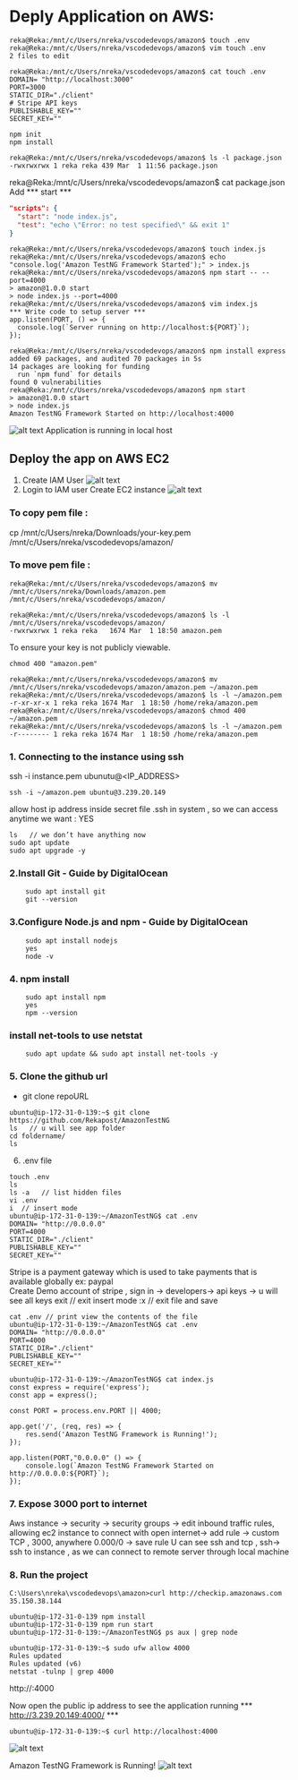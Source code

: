 # Deply Application on AWS: 
```
reka@Reka:/mnt/c/Users/nreka/vscodedevops/amazon$ touch .env
reka@Reka:/mnt/c/Users/nreka/vscodedevops/amazon$ vim touch .env
2 files to edit
```
```
reka@Reka:/mnt/c/Users/nreka/vscodedevops/amazon$ cat touch .env
DOMAIN= "http://localhost:3000"
PORT=3000
STATIC_DIR="./client"
# Stripe API keys
PUBLISHABLE_KEY=""
SECRET_KEY=""
```
```
npm init
npm install
```
```
reka@Reka:/mnt/c/Users/nreka/vscodedevops/amazon$ ls -l package.json
-rwxrwxrwx 1 reka reka 439 Mar  1 11:56 package.json
```
reka@Reka:/mnt/c/Users/nreka/vscodedevops/amazon$ cat package.json
Add *** start ***
```json
"scripts": {
  "start": "node index.js",
  "test": "echo \"Error: no test specified\" && exit 1"
}
```
```
reka@Reka:/mnt/c/Users/nreka/vscodedevops/amazon$ touch index.js
reka@Reka:/mnt/c/Users/nreka/vscodedevops/amazon$ echo "console.log('Amazon TestNG Framework Started');" > index.js
reka@Reka:/mnt/c/Users/nreka/vscodedevops/amazon$ npm start -- --port=4000
> amazon@1.0.0 start
> node index.js --port=4000
reka@Reka:/mnt/c/Users/nreka/vscodedevops/amazon$ vim index.js
*** Write code to setup server ***
app.listen(PORT, () => {
  console.log(`Server running on http://localhost:${PORT}`);
});
```
```
reka@Reka:/mnt/c/Users/nreka/vscodedevops/amazon$ npm install express
added 69 packages, and audited 70 packages in 5s
14 packages are looking for funding
  run `npm fund` for details
found 0 vulnerabilities
reka@Reka:/mnt/c/Users/nreka/vscodedevops/amazon$ npm start
> amazon@1.0.0 start
> node index.js
Amazon TestNG Framework Started on http://localhost:4000
```
![alt text](images/image-26.png)
Application is running in local host

## Deploy the app on AWS EC2 
1.	Create IAM User
![alt text](images/image-27.png)
2.	Login to IAM user 
Create EC2 instance
![alt text](images/image-42.png)

### To copy pem file :
cp /mnt/c/Users/nreka/Downloads/your-key.pem /mnt/c/Users/nreka/vscodedevops/amazon/

### To move pem file :
```
reka@Reka:/mnt/c/Users/nreka/vscodedevops/amazon$ mv /mnt/c/Users/nreka/Downloads/amazon.pem /mnt/c/Users/nreka/vscodedevops/amazon/

reka@Reka:/mnt/c/Users/nreka/vscodedevops/amazon$ ls -l /mnt/c/Users/nreka/vscodedevops/amazon/
-rwxrwxrwx 1 reka reka   1674 Mar  1 18:50 amazon.pem
```

To ensure your key is not publicly viewable.
```
chmod 400 "amazon.pem"
```
```
reka@Reka:/mnt/c/Users/nreka/vscodedevops/amazon$ mv /mnt/c/Users/nreka/vscodedevops/amazon/amazon.pem ~/amazon.pem
reka@Reka:/mnt/c/Users/nreka/vscodedevops/amazon$ ls -l ~/amazon.pem
-r-xr-xr-x 1 reka reka 1674 Mar  1 18:50 /home/reka/amazon.pem
reka@Reka:/mnt/c/Users/nreka/vscodedevops/amazon$ chmod 400 ~/amazon.pem
reka@Reka:/mnt/c/Users/nreka/vscodedevops/amazon$ ls -l ~/amazon.pem
-r-------- 1 reka reka 1674 Mar  1 18:50 /home/reka/amazon.pem
```
### 1.	Connecting to the instance using ssh
ssh -i instance.pem ubunutu@<IP_ADDRESS>
```
ssh -i ~/amazon.pem ubuntu@3.239.20.149
```
allow host ip address inside secret file .ssh in system , so we can access anytime we want : YES
```
ls   // we don’t have anything now 
sudo apt update
sudo apt upgrade -y
```
### 2.Install Git - Guide by DigitalOcean
```
    sudo apt install git
    git --version
```    
### 3.Configure Node.js and npm - Guide by DigitalOcean
```
    sudo apt install nodejs
    yes
    node -v
```
### 4.	npm install  
``` 
    sudo apt install npm
    yes
    npm --version
```
### install net-tools to use netstat
```
    sudo apt update && sudo apt install net-tools -y
```
### 5.	Clone the github url
- git clone repoURL
```
ubuntu@ip-172-31-0-139:~$ git clone https://github.com/Rekapost/AmazonTestNG
ls   // u will see app folder 
cd foldername/
ls
```
6.	 .env  file
```
touch .env
ls
ls -a   // list hidden files 
vi .env
i  // insert mode
ubuntu@ip-172-31-0-139:~/AmazonTestNG$ cat .env
DOMAIN= "http://0.0.0.0"
PORT=4000
STATIC_DIR="./client"
PUBLISHABLE_KEY=""
SECRET_KEY=""

```
Stripe is a payment gateway which is used to take payments that is available globally 
ex: paypal  
Create Demo account of stripe , sign in -> developers-> api keys -> u will see all keys 
exit  // exit insert mode
:x   // exit file and save 

```
cat .env // print view the contents of the file
ubuntu@ip-172-31-0-139:~/AmazonTestNG$ cat .env
DOMAIN= "http://0.0.0.0"
PORT=4000
STATIC_DIR="./client"
PUBLISHABLE_KEY=""
SECRET_KEY=""

ubuntu@ip-172-31-0-139:~/AmazonTestNG$ cat index.js
const express = require('express');
const app = express();

const PORT = process.env.PORT || 4000;

app.get('/', (req, res) => {
    res.send('Amazon TestNG Framework is Running!');
});

app.listen(PORT,"0.0.0.0" () => {
    console.log(`Amazon TestNG Framework Started on http://0.0.0.0:${PORT}`); 
});
```

### 7.	Expose 3000 port to internet 
Aws instance -> security -> security groups -> edit inbound traffic rules, allowing ec2 instance to connect with open internet-> add rule -> custom TCP , 3000, anywhere 0.000/0 -> save rule
U can see ssh and tcp , ssh-> ssh to instance , as we can connect to remote server through local machine 

### 8. Run the project 
```
C:\Users\nreka\vscodedevops\amazon>curl http://checkip.amazonaws.com
35.150.38.144

ubuntu@ip-172-31-0-139 npm install
ubuntu@ip-172-31-0-139 npm run start
ubuntu@ip-172-31-0-139:~/AmazonTestNG$ ps aux | grep node

ubuntu@ip-172-31-0-139:~$ sudo ufw allow 4000
Rules updated
Rules updated (v6)
netstat -tulnp | grep 4000
```
http://<your-ec2-public-ip>:4000

Now open the public ip address to see the application running
*** http://3.239.20.149:4000/ ***
```
ubuntu@ip-172-31-0-139:~$ curl http://localhost:4000
```
![alt text](images/image-44.png)

Amazon TestNG Framework is Running!
![alt text](images/image-43.png)
